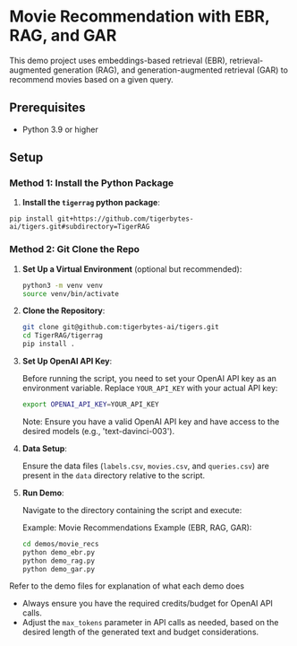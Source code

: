 # Movie Recommendation with EBR, RAG, and GAR

This demo project uses embeddings-based retrieval (EBR), retrieval-augmented generation (RAG), and generation-augmented retrieval (GAR) to recommend movies based on a given query.

## Prerequisites

- Python 3.9 or higher

## Setup

### Method 1: Install the Python Package

1. **Install the `tigerrag` python package**:

```
pip install git+https://github.com/tigerbytes-ai/tigers.git#subdirectory=TigerRAG
```

### Method 2: Git Clone the Repo

1. **Set Up a Virtual Environment** (optional but recommended):

   ```bash
   python3 -m venv venv
   source venv/bin/activate
   ```

2. **Clone the Repository**:

   ```bash
   git clone git@github.com:tigerbytes-ai/tigers.git
   cd TigerRAG/tigerrag
   pip install .
   ```

3. **Set Up OpenAI API Key**:

   Before running the script, you need to set your OpenAI API key as an environment variable. Replace `YOUR_API_KEY` with your actual API key:

   ```bash
   export OPENAI_API_KEY=YOUR_API_KEY
   ```

   Note: Ensure you have a valid OpenAI API key and have access to the desired models (e.g., 'text-davinci-003').

4. **Data Setup**:

   Ensure the data files (`labels.csv`, `movies.csv`, and `queries.csv`) are present in the `data` directory relative to the script.

5. **Run Demo**:

   Navigate to the directory containing the script and execute:

   Example: Movie Recommendations Example (EBR, RAG, GAR): 
   ```bash
   cd demos/movie_recs
   python demo_ebr.py
   python demo_rag.py
   python demo_gar.py
   ```

Refer to the demo files for explanation of what each demo does

- Always ensure you have the required credits/budget for OpenAI API calls.
- Adjust the `max_tokens` parameter in API calls as needed, based on the desired length of the generated text and budget considerations.

